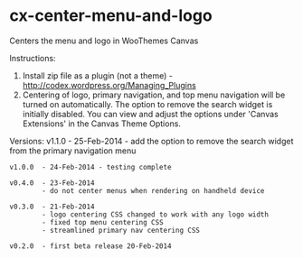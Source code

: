 cx-center-menu-and-logo
=======================

Centers the menu and logo in WooThemes Canvas

Instructions:

1. Install zip file as a plugin (not a theme) - http://codex.wordpress.org/Managing_Plugins
2. Centering of logo, primary navigation, and top menu navigation will be turned on automatically. The option to remove the search widget is initially disabled. You can view and adjust the options under 'Canvas Extensions' in the Canvas Theme Options. 

Versions:
	v1.1.0 	- 25-Feb-2014 - add the option to remove the search widget from the primary navigation menu
	
	v1.0.0 	- 24-Feb-2014 - testing complete
	
	v0.4.0 	- 23-Feb-2014
			- do not center menus when rendering on handheld device
			
	v0.3.0 	- 21-Feb-2014
			- logo centering CSS changed to work with any logo width
			- fixed top menu centering CSS
			- streamlined primary nav centering CSS
			
	v0.2.0	- first beta release 20-Feb-2014
